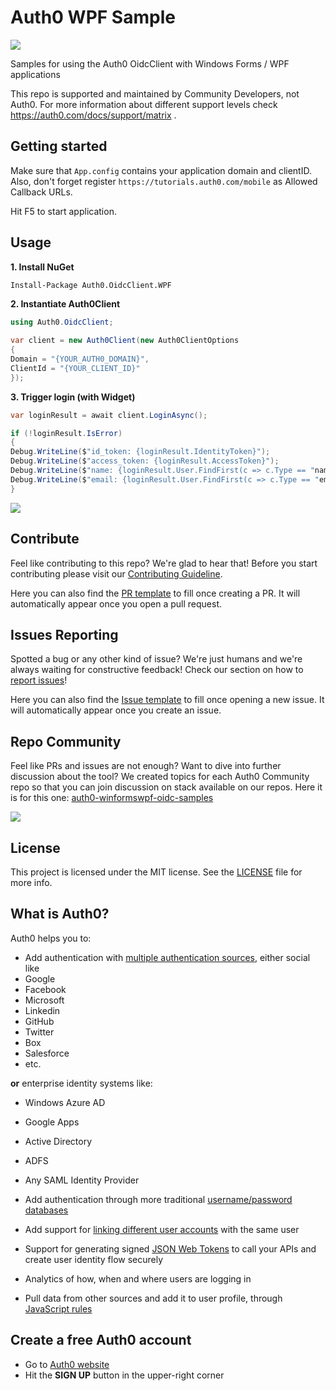 # Auth0 WPF Sample
<img src="https://img.shields.io/badge/community-driven-brightgreen.svg"/> <br>

Samples for using the Auth0 OidcClient with Windows Forms / WPF applications

This repo is supported and maintained by Community Developers, not Auth0. For more information about different support levels check https://auth0.com/docs/support/matrix .

## Getting started

Make sure that `App.config` contains your application domain and clientID. Also, don't forget register `https://tutorials.auth0.com/mobile` as Allowed Callback URLs.

Hit F5 to start application.

## Usage

**1. Install NuGet**

~~~ps
Install-Package Auth0.OidcClient.WPF
~~~

**2. Instantiate Auth0Client**

~~~cs
using Auth0.OidcClient;

var client = new Auth0Client(new Auth0ClientOptions
{
Domain = "{YOUR_AUTH0_DOMAIN}",
ClientId = "{YOUR_CLIENT_ID}"
});
~~~

**3. Trigger login (with Widget)**

~~~cs
var loginResult = await client.LoginAsync();

if (!loginResult.IsError)
{
Debug.WriteLine($"id_token: {loginResult.IdentityToken}");
Debug.WriteLine($"access_token: {loginResult.AccessToken}");
Debug.WriteLine($"name: {loginResult.User.FindFirst(c => c.Type == "name")?.Value}");
Debug.WriteLine($"email: {loginResult.User.FindFirst(c => c.Type == "email")?.Value}");
}
~~~
![](https://cdn2.auth0.com/docs/media/articles/native-platforms/wpf-winforms/wpf-winforms-step1.png)

## Contribute

Feel like contributing to this repo? We're glad to hear that! Before you start contributing please visit our [Contributing Guideline](https://github.com/auth0-community/getting-started/blob/master/CONTRIBUTION.md).

Here you can also find the [PR template](https://github.com/auth0-community/auth0-WinFormsWPF-oidc-samples/blob/master/PULL_REQUEST_TEMPLATE.md) to fill once creating a PR. It will automatically appear once you open a pull request.

## Issues Reporting

Spotted a bug or any other kind of issue? We're just humans and we're always waiting for constructive feedback! Check our section on how to [report issues](https://github.com/auth0-community/getting-started/blob/master/CONTRIBUTION.md#issues)!

Here you can also find the [Issue template](https://github.com/auth0-community/auth0-WinFormsWPF-oidc-samples/blob/master/ISSUE_TEMPLATE.md) to fill once opening a new issue. It will automatically appear once you create an issue.

## Repo Community

Feel like PRs and issues are not enough? Want to dive into further discussion about the tool? We created topics for each Auth0 Community repo so that you can join discussion on stack available on our repos. Here it is for this one: [auth0-winformswpf-oidc-samples](https://community.auth0.com/t/auth0-community-oss-auth0-winformswpf-oidc-samples/15980)

<a href="https://community.auth0.com/">
<img src="/Assets/join_auth0_community_badge.png"/>
</a>

## License

This project is licensed under the MIT license. See the [LICENSE](https://github.com/auth0-community/auth0-WinFormsWPF-oidc-samples/blob/master/LICENSE) file for more info.

## What is Auth0?

Auth0 helps you to:

* Add authentication with [multiple authentication sources](https://docs.auth0.com/identityproviders), either social like
* Google
* Facebook
* Microsoft
* Linkedin
* GitHub
* Twitter
* Box
* Salesforce
* etc.

**or** enterprise identity systems like:
* Windows Azure AD
* Google Apps
* Active Directory
* ADFS
* Any SAML Identity Provider

* Add authentication through more traditional [username/password databases](https://docs.auth0.com/mysql-connection-tutorial)
* Add support for [linking different user accounts](https://docs.auth0.com/link-accounts) with the same user
* Support for generating signed [JSON Web Tokens](https://docs.auth0.com/jwt) to call your APIs and create user identity flow securely
* Analytics of how, when and where users are logging in
* Pull data from other sources and add it to user profile, through [JavaScript rules](https://docs.auth0.com/rules)

## Create a free Auth0 account

* Go to [Auth0 website](https://auth0.com/signup)
* Hit the **SIGN UP** button in the upper-right corner

